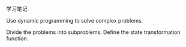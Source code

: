 学习笔记

Use dynamic programming to solve complex problems.

Divide the problems into subproblems. Define the state transformation function.